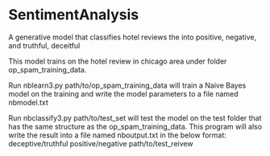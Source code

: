 # SentimentAnalysis
A generative model that classifies hotel reviews the into positive, negative, and truthful, deceitful 

This model trains on the hotel review in chicago area under folder op_spam_training_data. 

Run nblearn3.py path/to/op_spam_training_data will train a Naive Bayes model on the training and write the model parameters to a file named nbmodel.txt

Run nbclassify3.py path/to/test_set will test the model on the test folder that has the same structure as the op_spam_training_data. This program will also write the result into a file named nboutput.txt in the below format: 
deceptive/truthful positive/negative path/to/test_reivew 
